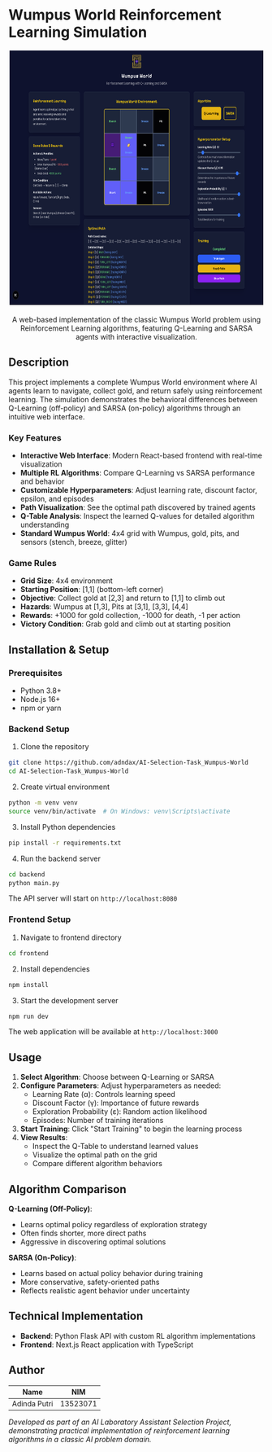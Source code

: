 # Wumpus World Reinforcement Learning Simulation

<p align="center">
  <img width="500" height="500" alt="wumpus" src="frontend/public/page.png" />
  <br/><br/>
  A web-based implementation of the classic Wumpus World problem using Reinforcement Learning algorithms, featuring Q-Learning and SARSA agents with interactive visualization.
</p>

## Description

This project implements a complete Wumpus World environment where AI agents learn to navigate, collect gold, and return safely using reinforcement learning. The simulation demonstrates the behavioral differences between Q-Learning (off-policy) and SARSA (on-policy) algorithms through an intuitive web interface.

### Key Features

- **Interactive Web Interface**: Modern React-based frontend with real-time visualization
- **Multiple RL Algorithms**: Compare Q-Learning vs SARSA performance and behavior
- **Customizable Hyperparameters**: Adjust learning rate, discount factor, epsilon, and episodes
- **Path Visualization**: See the optimal path discovered by trained agents
- **Q-Table Analysis**: Inspect the learned Q-values for detailed algorithm understanding
- **Standard Wumpus World**: 4x4 grid with Wumpus, gold, pits, and sensors (stench, breeze, glitter)

### Game Rules

- **Grid Size**: 4x4 environment
- **Starting Position**: [1,1] (bottom-left corner)
- **Objective**: Collect gold at [2,3] and return to [1,1] to climb out
- **Hazards**: Wumpus at [1,3], Pits at [3,1], [3,3], [4,4]
- **Rewards**: +1000 for gold collection, -1000 for death, -1 per action
- **Victory Condition**: Grab gold and climb out at starting position

## Installation & Setup

### Prerequisites

- Python 3.8+
- Node.js 16+
- npm or yarn

### Backend Setup

1. Clone the repository
```bash
git clone https://github.com/adndax/AI-Selection-Task_Wumpus-World
cd AI-Selection-Task_Wumpus-World
```

2. Create virtual environment
```bash
python -m venv venv
source venv/bin/activate  # On Windows: venv\Scripts\activate
```

3. Install Python dependencies
```bash
pip install -r requirements.txt
```

4. Run the backend server
```bash
cd backend
python main.py
```
The API server will start on `http://localhost:8080`

### Frontend Setup

1. Navigate to frontend directory
```bash
cd frontend
```

2. Install dependencies
```bash
npm install
```

3. Start the development server
```bash
npm run dev
```
The web application will be available at `http://localhost:3000`

## Usage

1. **Select Algorithm**: Choose between Q-Learning or SARSA
2. **Configure Parameters**: Adjust hyperparameters as needed:
   - Learning Rate (α): Controls learning speed
   - Discount Factor (γ): Importance of future rewards
   - Exploration Probability (ε): Random action likelihood
   - Episodes: Number of training iterations
3. **Start Training**: Click "Start Training" to begin the learning process
4. **View Results**: 
   - Inspect the Q-Table to understand learned values
   - Visualize the optimal path on the grid
   - Compare different algorithm behaviors

## Algorithm Comparison

**Q-Learning (Off-Policy)**:
- Learns optimal policy regardless of exploration strategy
- Often finds shorter, more direct paths
- Aggressive in discovering optimal solutions

**SARSA (On-Policy)**:
- Learns based on actual policy behavior during training
- More conservative, safety-oriented paths
- Reflects realistic agent behavior under uncertainty

## Technical Implementation

- **Backend**: Python Flask API with custom RL algorithm implementations
- **Frontend**: Next.js React application with TypeScript

## Author

| Name | NIM |
|------|-----|
| Adinda Putri | 13523071 |

*Developed as part of an AI Laboratory Assistant Selection Project, demonstrating practical implementation of reinforcement learning algorithms in a classic AI problem domain.*


